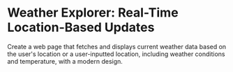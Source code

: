 # Weather Explorer: Real-Time Location-Based Updates
Create a web page that fetches and displays current weather data based on the user's location or a user-inputted location, including weather conditions and temperature, with a modern design.
